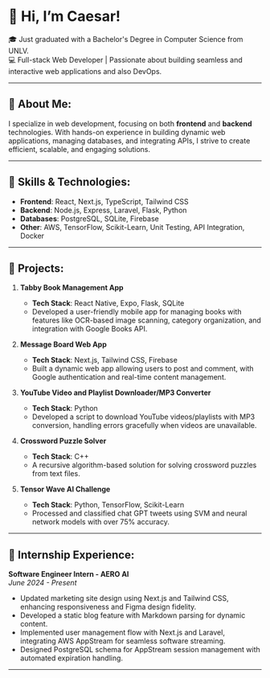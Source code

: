 # 👋 Hi, I’m Caesar!  
🎓 Just graduated with a Bachelor's Degree in Computer Science from UNLV.  
💻 Full-stack Web Developer | Passionate about building seamless and interactive web applications and also DevOps.

---

## 🚀 About Me:  
I specialize in web development, focusing on both **frontend** and **backend** technologies. With hands-on experience in building dynamic web applications, managing databases, and integrating APIs, I strive to create efficient, scalable, and engaging solutions.

---

## 🌱 Skills & Technologies:  
- **Frontend**: React, Next.js, TypeScript, Tailwind CSS  
- **Backend**: Node.js, Express, Laravel, Flask, Python  
- **Databases**: PostgreSQL, SQLite, Firebase  
- **Other**: AWS, TensorFlow, Scikit-Learn, Unit Testing, API Integration, Docker

---

## 🎯 Projects:

1. **Tabby Book Management App**  
   - **Tech Stack**: React Native, Expo, Flask, SQLite  
   - Developed a user-friendly mobile app for managing books with features like OCR-based image scanning, category organization, and integration with Google Books API.

2. **Message Board Web App**  
   - **Tech Stack**: Next.js, Tailwind CSS, Firebase  
   - Built a dynamic web app allowing users to post and comment, with Google authentication and real-time content management.

3. **YouTube Video and Playlist Downloader/MP3 Converter**  
   - **Tech Stack**: Python  
   - Developed a script to download YouTube videos/playlists with MP3 conversion, handling errors gracefully when videos are unavailable.

4. **Crossword Puzzle Solver**  
   - **Tech Stack**: C++  
   - A recursive algorithm-based solution for solving crossword puzzles from text files.

5. **Tensor Wave AI Challenge**  
   - **Tech Stack**: Python, TensorFlow, Scikit-Learn  
   - Processed and classified chat GPT tweets using SVM and neural network models with over 75% accuracy.

---

## 🎯 Internship Experience:

**Software Engineer Intern - AERO AI**  
*June 2024 - Present*  
- Updated marketing site design using Next.js and Tailwind CSS, enhancing responsiveness and Figma design fidelity.  
- Developed a static blog feature with Markdown parsing for dynamic content.  
- Implemented user management flow with Next.js and Laravel, integrating AWS AppStream for seamless software streaming.  
- Designed PostgreSQL schema for AppStream session management with automated expiration handling.  


---

<!---
CaesarSaladx/CaesarSaladx is a ✨ special ✨ repository because its `README.md` (this file) appears on your GitHub profile.
You can click the Preview link to take a look at your changes.
--->
